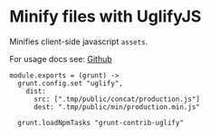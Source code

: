 
# Minify files with UglifyJS

Minifies client-side javascript `assets`.

For usage docs see: [Github](https://github.com/gruntjs/grunt-contrib-uglify)

    module.exports = (grunt) ->
      grunt.config.set "uglify",
        dist:
          src: [".tmp/public/concat/production.js"]
          dest: ".tmp/public/min/production.min.js"

      grunt.loadNpmTasks "grunt-contrib-uglify"
